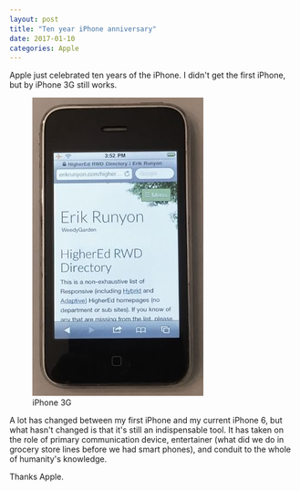 ```yaml
---
layout: post
title: "Ten year iPhone anniversary"
date: 2017-01-10
categories: Apple
---
```

Apple just celebrated ten years of the iPhone. I didn't get the first iPhone, but by iPhone 3G still works.
<!-- more -->

<figure class="alignright">
  <img src="/images/2017/iphone3g.jpg" alt="iPhone 3G showing the homepage of erikrunyon.com">
  <figcaption>iPhone 3G</figcaption>
</figure>

A lot has changed between my first iPhone and my current iPhone 6, but what hasn't changed is that it's still an indispensable tool. It has taken on the role of primary communication device, entertainer (what did we do in grocery store lines before we had smart phones), and conduit to the whole of humanity's knowledge.

Thanks Apple.
